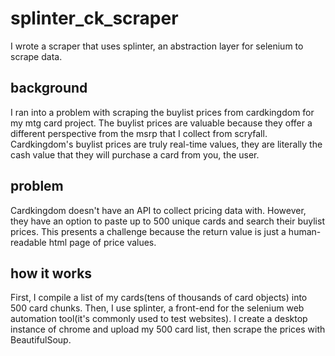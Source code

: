 # splinter_ck_scraper
I wrote a scraper that uses splinter, an abstraction layer for selenium to scrape data.


## background
I ran into a problem with scraping the buylist prices from cardkingdom for my mtg card project. The buylist prices are valuable because they offer a different perspective from the msrp that I collect from scryfall. Cardkingdom's buylist prices are truly real-time values, they are literally the cash value that they will purchase a card from you, the user.

## problem
Cardkingdom doesn't have an API to collect pricing data with. However, they have an option to paste up to 500 unique cards and search their buylist prices. This presents a challenge because the return value is just a human-readable html page of price values.

## how it works
First, I compile a list of my cards(tens of thousands of card objects) into 500 card chunks. Then, I use splinter, a front-end for the selenium web automation tool(it's commonly used to test websites). I create a desktop instance of chrome and upload my 500 card list, then scrape the prices with BeautifulSoup.
